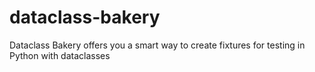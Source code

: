# dataclass-bakery
Dataclass Bakery offers you a smart way to create fixtures for testing in Python with dataclasses
